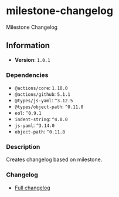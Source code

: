 # milestone-changelog

Milestone Changelog

## Information

- **Version**: `1.0.1`

### Dependencies

- `@actions/core`: `1.10.0`
- `@actions/github`: `5.1.1`
- `@types/js-yaml`: `^3.12.5`
- `@types/object-path`: `^0.11.0`
- `eol`: `^0.9.1`
- `indent-string`: `^4.0.0`
- `js-yaml`: `^3.14.0`
- `object-path`: `^0.11.8`


### Description

Creates changelog based on milestone.

### Changelog

- [Full changelog](changelog.md)
